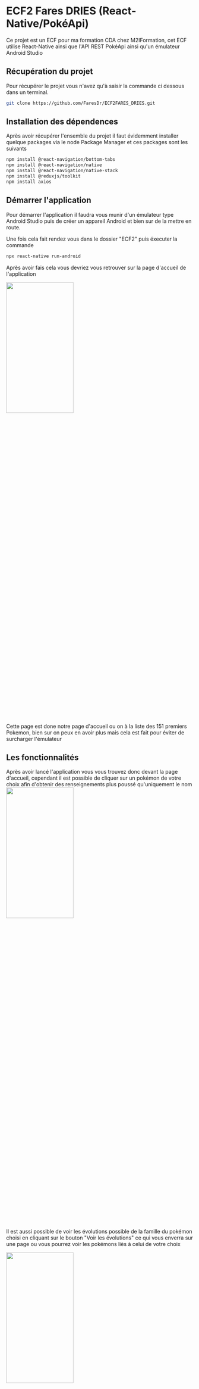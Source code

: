 # ECF2 Fares DRIES (React-Native/PokéApi)

Ce projet est un ECF pour ma formation CDA chez M2IFormation, cet ECF utilise React-Native ainsi que l'API REST PokéApi ainsi qu'un émulateur Android Studio

## Récupération du projet 

Pour récupérer le projet vous n'avez qu'à saisir la commande ci dessous dans un terminal.
```bash
git clone https://github.com/FaresDr/ECF2FARES_DRIES.git
```
## Installation des dépendences 

Après avoir récupérer l'ensemble du projet il faut évidemment installer quelque packages via le node Package Manager et ces packages sont les suivants 

```bash
npm install @react-navigation/bottom-tabs
npm install @react-navigation/native
npm install @react-navigation/native-stack
npm install @reduxjs/toolkit
npm install axios
```

## Démarrer l'application

Pour démarrer l'application il faudra vous munir d'un émulateur type Android Studio puis de créer un appareil Android et bien sur de la mettre en route.

Une fois cela fait rendez vous dans le dossier "ECF2" puis éxecuter la commande
```bash
npx react-native run-android
```

Après avoir fais cela vous devriez vous retrouver sur la page d'accueil de l'application


<img src="./Photo/Screenshot_1711035361.png"  width="60%" height="30%">

Cette page est done notre page d'accueil ou on à la liste des 151 premiers Pokemon, bien sur on peux en avoir plus mais cela est fait pour éviter de surcharger l'émulateur


## Les fonctionnalités 

Après avoir lancé l'application vous vous trouvez donc devant la page d'accueil, cependant il est possible de cliquer sur un pokémon de votre choix afin d'obtenir des renseignements plus poussé qu'uniquement le nom 
<img src="./Photo/Screenshot_1711035619.png"  width="60%" height="30%">

Il est aussi possible de voir les évolutions possible de la famille du pokémon choisi en cliquant sur le bouton "Voir les évolutions" ce qui vous enverra sur une page ou vous pourrez voir les pokémons liès à celui de votre choix

<img src="./Photo/Screenshot_1711035868.png"  width="60%" height="30%">

Pour l'instant si vous cliquez sur l'un des trois pokémons vous serrez renvoyés sur la page d'accueil car une page de détails bien plus poussés est en cours de création.

## Le Pokédex

Bien sur n'importe quel dresseur voudrait pouvoir capturer des pokémons afin des les enregistrer dans son propre Pokédex

Et bien aujourdh'ui cela est possible avec ce programme.

Pour accédez à votre propre pokédex il vous suffira de vous rendre sur la page d'acceuil et puis de cliquer sur la petite pokéball à coté de "Accueil"

<img src="./Photo//Screenshot_1711036115.png"  width="60%" height="30%">

Pour l'instant mon Pokédex est vide mais allons ensemble le replir avec un Dracaufeu, un Florizarre ainsi qu'un Tortank et d'autre afin de remporter la Ligue Pokémon

Après vous avoir été rendu sur les différentes page des pokémons de votre choix et avoir cliquer sur le bouton "Ajouter au Pokédex" Vous pouvez maintenant admirer les Pokémons que vous avez capturer 

<img src="./Photo/Screenshot_1711036290.png"  width="60%" height="30%">

Et bien sur il est aussi possible de vider votre pokédex en appuyant simplement sur "Vider le pokédex"


## Liens Utile

Lien vers l'API_REST Pokemon utilisé  
[PokéApi](https://pokeapi.co/)  
Lien vers l'émulateur Android Studio  
[AndroidStudio](https://developer.android.com/studio)  
Lien vers React Native qui est la principale techonlogie utilisé  
[React Native](https://reactnative.dev/)  
Lien vers le repo du projet PokéApi React Native  
[GitHub du Proket](https://github.com/FaresDr/ECF2FARES_DRIES)